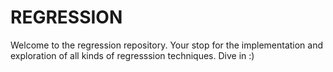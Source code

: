 # REGRESSION
Welcome to the regression repository. Your stop for the implementation and exploration of all kinds of regresssion techniques. Dive in :)
